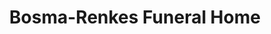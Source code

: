 ---
title: "Bosma-Renkes Funeral Home"
url: /morrison/bosma-renkes-funeral-home/
shop: Bestattungen
---